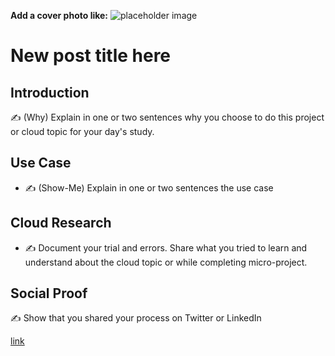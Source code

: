<!-- This template removes the micro tutorial for a quicker post and removes images for a full template check out the 000-DAY-ARTICLE-LONG-TEMPLATE.MD-->

**Add a cover photo like:**
![placeholder image](https://github.com/Vargas-V/CloudP/assets/104484106/4b506fdc-2ae8-49f5-a64b-1b10fb7d17d3)

# New post title here

## Introduction

✍️ (Why) Explain in one or two sentences why you choose to do this project or cloud topic for your day's study.

## Use Case

- ✍️ (Show-Me) Explain in one or two sentences the use case

## Cloud Research

- ✍️ Document your trial and errors. Share what you tried to learn and understand about the cloud topic or while completing micro-project.

## Social Proof

✍️ Show that you shared your process on Twitter or LinkedIn

[link](link)
